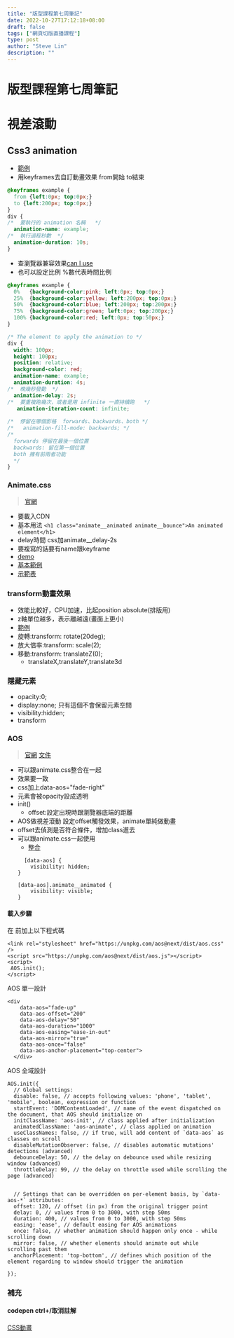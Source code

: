 ```yaml
---
title: "版型課程第七周筆記"
date: 2022-10-27T17:12:18+08:00
draft: false
tags: ["網頁切版直播課程"]
type: post
author: "Steve Lin"
description: ""
---
```


# 版型課程第七周筆記
# 視差滾動
## Css3 animation
- [範例](https://codepen.io/liao/pen/JjYwNVW?editors=1100)
- 用keyframes去自訂動畫效果 from開始 to結束
```css
@keyframes example {
  from {left:0px; top:0px;}
  to {left:200px; top:0px;}
}
div {
/*  要執行的 animation 名稱   */
  animation-name: example;
/*  執行過程秒數  */
  animation-duration: 10s; 
}
```
- 查瀏覽器兼容效果[can I use](https://caniuse.com/?search=animation%20css)
- 也可以設定比例 %數代表時間比例
```css
@keyframes example {
  0%   {background-color:pink; left:0px; top:0px;}
  25%  {background-color:yellow; left:200px; top:0px;}
  50%  {background-color:blue; left:200px; top:200px;}
  75%  {background-color:green; left:0px; top:200px;}
  100% {background-color:red; left:0px; top:50px;}
}

/* The element to apply the animation to */
div {
  width: 100px;
  height: 100px;
  position: relative;
  background-color: red;
  animation-name: example;
  animation-duration: 4s;
/*  晚幾秒發動  */
  animation-delay: 2s; 
/*  要重複跑幾次，或者是用 infinite 一直持續跑   */
   animation-iteration-count: infinite; 
  
/*  停留在哪個影格  forwards、backwards、both */
/*   animation-fill-mode: backwards; */
/* 
  forwards 停留在最後一個位置   
  backwards: 留在第一個位置
  both 擁有前兩者功能
  */
}
```

### Animate.css
> [官網](https://animate.style/)
- 要載入CDN
- 基本用法
```<h1 class="animate__animated animate__bounce">An animated element</h1>```
- delay時間 css加animate__delay-2s
- 要複寫的話要有name跟keyframe
- [demo](https://codepen.io/shadow061103/pen/QWEWbmV)
- [基本範例](https://codepen.io/liao/pen/NWGevLa)
- [示範表](https://codepen.io/strapro/pen/dIqAH?editors=1010)
### transform動畫效果
- 效能比較好，CPU加速，比起position absolute(排版用)
- z軸單位越多，表示離越遠(畫面上更小)
- [範例](https://codepen.io/liao/pen/VwvqWZQ)
- 旋轉:transform: rotate(20deg);
- 放大倍率:transform: scale(2);
- 移動:transform: translateZ(0);
    - translateX,translateY,translate3d 
### 隱藏元素
- opacity:0;
- display:none; 只有這個不會保留元素空間
- visibility:hidden;
- transform 

### AOS
> [官網](https://michalsnik.github.io/aos/)
> [文件](https://github.com/michalsnik/aos)
- 可以跟animate.css整合在一起
- 效果要一致
- css加上data-aos="fade-right"
- 元素會被opacity設成透明
- init()
    - offset:設定出現時跟瀏覽器底端的距離 
- AOS做視差滾動 設定offset觸發效果，animate單純做動畫
- offset去偵測是否符合條件，增加class進去
- 可以跟animate.css一起使用
    - [整合](https://github.com/michalsnik/aos#integrating-external-css-animation-library-eg-animatecss)
    ```
      [data-aos] {
        visibility: hidden;
    }

    [data-aos].animate__animated {
        visibility: visible;
    }
    ```
#### 載入步驟
在 </body>前加上以下程式碼

```
<link rel="stylesheet" href="https://unpkg.com/aos@next/dist/aos.css" />
<script src="https://unpkg.com/aos@next/dist/aos.js"></script>
<script>
 AOS.init();
</script>
```


AOS 單一設計

```
<div
    data-aos="fade-up"
    data-aos-offset="200"
    data-aos-delay="50"
    data-aos-duration="1000"
    data-aos-easing="ease-in-out"
    data-aos-mirror="true"
    data-aos-once="false"
    data-aos-anchor-placement="top-center">
  </div>
```


AOS 全域設計

```
AOS.init({
  // Global settings:
  disable: false, // accepts following values: 'phone', 'tablet', 'mobile', boolean, expression or function
  startEvent: 'DOMContentLoaded', // name of the event dispatched on the document, that AOS should initialize on
  initClassName: 'aos-init', // class applied after initialization
  animatedClassName: 'aos-animate', // class applied on animation
  useClassNames: false, // if true, will add content of `data-aos` as classes on scroll
  disableMutationObserver: false, // disables automatic mutations' detections (advanced)
  debounceDelay: 50, // the delay on debounce used while resizing window (advanced)
  throttleDelay: 99, // the delay on throttle used while scrolling the page (advanced)
  

  // Settings that can be overridden on per-element basis, by `data-aos-*` attributes:
  offset: 120, // offset (in px) from the original trigger point
  delay: 0, // values from 0 to 3000, with step 50ms
  duration: 400, // values from 0 to 3000, with step 50ms
  easing: 'ease', // default easing for AOS animations
  once: false, // whether animation should happen only once - while scrolling down
  mirror: false, // whether elements should animate out while scrolling past them
  anchorPlacement: 'top-bottom', // defines which position of the element regarding to window should trigger the animation

});
```


### 補充
#### codepen ctrl+/取消註解
[CSS動畫](https://eyesofkids.gitbooks.io/css3/content/contents/transform3d.html)